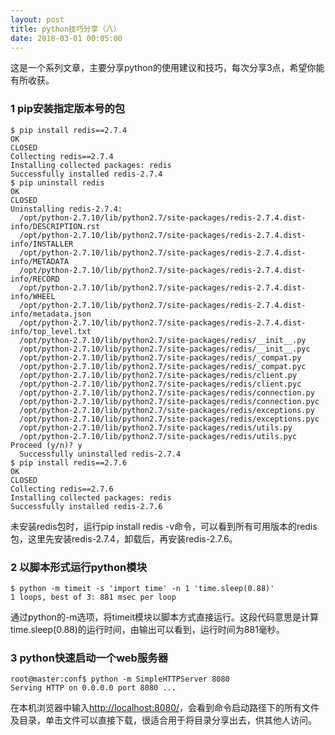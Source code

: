 ```yaml
---
layout: post
title: python技巧分享（八）
date: 2018-03-01 00:05:00
---
```


这是一个系列文章，主要分享python的使用建议和技巧，每次分享3点，希望你能有所收获。

### 1 pip安装指定版本号的包

```
$ pip install redis==2.7.4
OK
CLOSED
Collecting redis==2.7.4
Installing collected packages: redis
Successfully installed redis-2.7.4
$ pip uninstall redis
OK
CLOSED
Uninstalling redis-2.7.4:
  /opt/python-2.7.10/lib/python2.7/site-packages/redis-2.7.4.dist-info/DESCRIPTION.rst
  /opt/python-2.7.10/lib/python2.7/site-packages/redis-2.7.4.dist-info/INSTALLER
  /opt/python-2.7.10/lib/python2.7/site-packages/redis-2.7.4.dist-info/METADATA
  /opt/python-2.7.10/lib/python2.7/site-packages/redis-2.7.4.dist-info/RECORD
  /opt/python-2.7.10/lib/python2.7/site-packages/redis-2.7.4.dist-info/WHEEL
  /opt/python-2.7.10/lib/python2.7/site-packages/redis-2.7.4.dist-info/metadata.json
  /opt/python-2.7.10/lib/python2.7/site-packages/redis-2.7.4.dist-info/top_level.txt
  /opt/python-2.7.10/lib/python2.7/site-packages/redis/__init__.py
  /opt/python-2.7.10/lib/python2.7/site-packages/redis/__init__.pyc
  /opt/python-2.7.10/lib/python2.7/site-packages/redis/_compat.py
  /opt/python-2.7.10/lib/python2.7/site-packages/redis/_compat.pyc
  /opt/python-2.7.10/lib/python2.7/site-packages/redis/client.py
  /opt/python-2.7.10/lib/python2.7/site-packages/redis/client.pyc
  /opt/python-2.7.10/lib/python2.7/site-packages/redis/connection.py
  /opt/python-2.7.10/lib/python2.7/site-packages/redis/connection.pyc
  /opt/python-2.7.10/lib/python2.7/site-packages/redis/exceptions.py
  /opt/python-2.7.10/lib/python2.7/site-packages/redis/exceptions.pyc
  /opt/python-2.7.10/lib/python2.7/site-packages/redis/utils.py
  /opt/python-2.7.10/lib/python2.7/site-packages/redis/utils.pyc
Proceed (y/n)? y
  Successfully uninstalled redis-2.7.4
$ pip install redis==2.7.6
OK
CLOSED
Collecting redis==2.7.6
Installing collected packages: redis
Successfully installed redis-2.7.6
```

未安装redis包时，运行pip install redis -v命令，可以看到所有可用版本的redis包，这里先安装redis-2.7.4，卸载后，再安装redis-2.7.6。

### 2 以脚本形式运行python模块

```
$ python -m timeit -s 'import time' -n 1 'time.sleep(0.88)'
1 loops, best of 3: 881 msec per loop
```

通过python的-m选项，将timeit模块以脚本方式直接运行。这段代码意思是计算time.sleep(0.88)的运行时间，由输出可以看到，运行时间为881毫秒。

### 3 python快速启动一个web服务器

```
root@master:conf$ python -m SimpleHTTPServer 8080
Serving HTTP on 0.0.0.0 port 8080 ...
```

在本机浏览器中输入[http://localhost:8080/](http://localhost:8080/)，会看到命令启动路径下的所有文件及目录，单击文件可以直接下载，很适合用于将目录分享出去，供其他人访问。